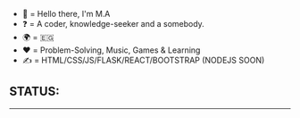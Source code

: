 <ul>
<li>👋 = Hello there, I'm M.A</li>
<li>❓ = A coder, knowledge-seeker and a somebody.</li>
<li>🌍 = 🇪🇬 </li>
<li>❤️ = Problem-Solving, Music, Games & Learning</li>
<li>✍️ = HTML/CSS/JS/FLASK/REACT/BOOTSTRAP (NODEJS SOON)</li>
</ul>

<H2>STATUS:  </H2><hr>
